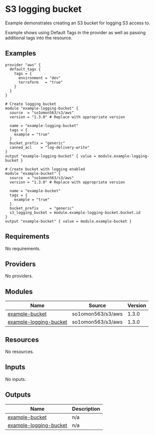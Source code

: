 # S3 logging bucket

Example demonstrates creating an S3 bucket for logging S3 access to.

Example shows using Default Tags in the provider as well as passing additional tags into the resource.
<!-- BEGINNING OF PRE-COMMIT-TERRAFORM DOCS HOOK -->


## Examples

```hcl
provider "aws" {
  default_tags {
    tags = {
      environment = "dev"
      terraform   = "true"
    }
  }
}

# Create logging bucket
module "example-logging-bucket" {
  source  = "so1omon563/s3/aws"
  version = "1.3.0" # Replace with appropriate version

  name = "example-logging-bucket"
  tags = {
    example = "true"
  }
  bucket_prefix = "generic"
  canned_acl    = "log-delivery-write"
}
output "example-logging-bucket" { value = module.example-logging-bucket }

# Create bucket with logging enabled
module "example-bucket" {
  source  = "so1omon563/s3/aws"
  version = "1.3.0" # Replace with appropriate version

  name = "example-bucket"
  tags = {
    example = "true"
  }
  bucket_prefix     = "generic"
  s3_logging_bucket = module.example-logging-bucket.bucket.id
}
output "example-bucket" { value = module.example-bucket }
```

## Requirements

No requirements.

## Providers

No providers.

## Modules

| Name | Source | Version |
|------|--------|---------|
| <a name="module_example-bucket"></a> [example-bucket](#module\_example-bucket) | so1omon563/s3/aws | 1.3.0 |
| <a name="module_example-logging-bucket"></a> [example-logging-bucket](#module\_example-logging-bucket) | so1omon563/s3/aws | 1.3.0 |

## Resources

No resources.

## Inputs

No inputs.

## Outputs

| Name | Description |
|------|-------------|
| <a name="output_example-bucket"></a> [example-bucket](#output\_example-bucket) | n/a |
| <a name="output_example-logging-bucket"></a> [example-logging-bucket](#output\_example-logging-bucket) | n/a |


<!-- END OF PRE-COMMIT-TERRAFORM DOCS HOOK -->
